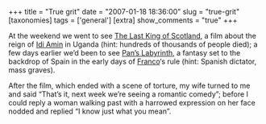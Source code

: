 +++
title = "True grit"
date = "2007-01-18 18:36:00"
slug = "true-grit"
[taxonomies]
tags = ['general']
[extra]
show_comments = "true"
+++

At the weekend we went to see [The Last King of Scotland](http://www.imdb.com/title/tt0455590/), a film about the reign of [Idi Amin](http://en.wikipedia.org/wiki/Idi_amin) in Uganda (hint: hundreds of thousands of people died); a few days earlier we’d been to see [Pan’s Labyrinth](http://www.imdb.com/title/tt0457430/), a fantasy set to the backdrop of Spain in the early days of [Franco](http://en.wikipedia.org/wiki/Francisco_Franco)‘s rule (hint: Spanish dictator, mass graves).

After the film, which ended with a scene of torture, my wife turned to me and said “That’s it, next week we’re seeing a romantic comedy”; before I could reply a woman walking past with a harrowed expression on her face nodded and replied “I know just what you mean”.
